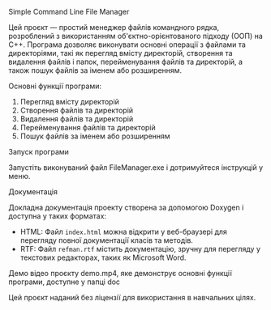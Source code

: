 Simple Command Line File Manager

Цей проєкт — простий менеджер файлів командного рядка, розроблений з використанням об'єктно-орієнтованого підходу (ООП) на C++. Програма дозволяє виконувати основні операції з файлами та директоріями, такі як перегляд вмісту директорій, створення та видалення файлів і папок, перейменування файлів та директорій, а також пошук файлів за іменем або розширенням.

Основні функції програми:
1. Перегляд вмісту директорій
2. Створення файлів та директорій
3. Видалення файлів та директорій
4. Перейменування файлів та директорій
5. Пошук файлів за іменем або розширенням

Запуск програми

Запустіть виконуваний файл FileManager.exe і дотримуйтеся інструкцій у меню.

Документація

Докладна документація проекту створена за допомогою Doxygen і доступна у таких форматах:
- HTML: Файл `index.html` можна відкрити у веб-браузері для перегляду повної документації класів та методів.
- RTF: Файл `refman.rtf` містить документацію, зручну для перегляду у текстових редакторах, таких як Microsoft Word.

Демо відео проєкту demo.mp4, яке демонструє основні функції програми, доступне у папці doc

Цей проєкт наданий без ліцензії для використання в навчальних цілях.
